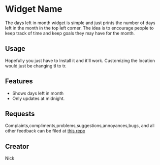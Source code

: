 # Widget Name

The days left in month widget is simple and just prints the number of days left in the month in the top left corner.
The idea is to encourage people to keep track of time and keep goals they may have for the month.

## Usage

Hopefully you just have to Install it and it'll work. Customizing the location would just be changing tl to tr.

## Features

* Shows days left in month
* Only updates at midnight.


## Requests

Complaints,compliments,problems,suggestions,annoyances,bugs, and all other feedback can be filed at [this repo](https://github.com/N-Onorato/BangleApps)

## Creator

Nick
